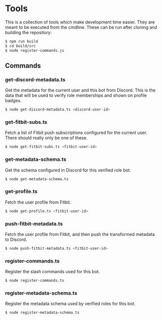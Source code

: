 # Tools

This is a collection of tools which make development time easier.  They are meant to be executed from the cmdline. These can be run after cloning and building the repository:

```sh
$ npm run build
$ cd build/src
$ node register-commands.js
```

## Commands

### get-discord-metadata.ts <discord-user-id>

Get the metadata for the current user and this bot from Discord.  This is the data that will be used to verify role memberships and shown on profile badges. 

```sh
$ node get-discord-metadata.ts <discord-user-id>
```

### get-fitbit-subs.ts <fitbit-user-id>

Fetch a list of Fitbit push subscriptions configured for the current user.  There should really only be one of these. 

```sh
$ node get-fitbit-subs.ts <fitbit-user-id>
```

### get-metadata-schema.ts

Get the schema configured in Discord for this verified role bot. 

```sh
$ node get-metadata-schema.ts
```

### get-profile.ts <fitbit-user-id>

Fetch the user profile from Fitbit.

```sh
$ node get-profile.ts <fitbit-user-id>
```

### push-fitbit-metadata.ts <fitbit-user-id>

Fetch the user profile from Fitbit, and then push the transformed metadata to Discord.

```sh
$ node push-fitbit-metadata.ts <fitbit-user-id>
```

### register-commands.ts

Register the slash commands used for this bot. 

```sh
$ node register-commands.ts
```

### register-metadata-schema.ts

Register the metadata schema used by verified roles for this bot.

```sh
$ node register-metadata-schema.ts
```
